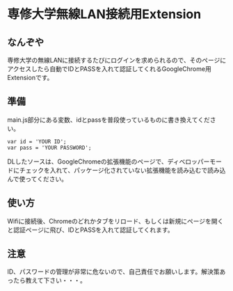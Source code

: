 # 専修大学無線LAN接続用Extension
## なんぞや

専修大学の無線LANに接続するたびにログインを求められるので、そのページにアクセスしたら自動でIDとPASSを入れて認証してくれるGoogleChrome用Extensionです。

## 準備

main.js部分にある変数、idとpassを普段使っているものに書き換えてください。

    var id = 'YOUR ID';
    var pass = 'YOUR PASSWORD';

DLしたソースは、GoogleChromeの拡張機能のページで、ディベロッパーモードにチェックを入れて、パッケージ化されていない拡張機能を読み込むで読み込んで使ってください。

## 使い方

Wifiに接続後、Chromeのどれかタブをリロード、もしくは新規にページを開くと認証ページに飛び、IDとPASSを入れて認証してくれます。

## 注意

ID、パスワードの管理が非常に危ないので、自己責任でお願いします。解決策あったら教えて下さい・・・。

